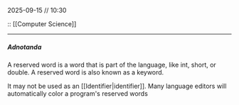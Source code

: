 2025-09-15 // 10:30

:: [[Computer Science]]

---
##### Adnotanda

A reserved word is a word that is part of the language, like int, short, or double. A reserved word is also known as a keyword.

It may not be used as an [[Identifier|identifier]]. Many language editors will automatically color a program's reserved words